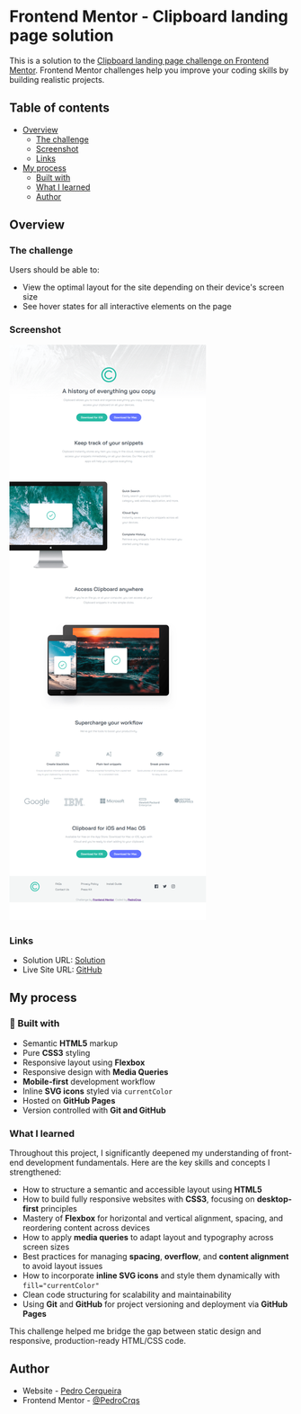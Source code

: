 # Frontend Mentor - Clipboard landing page solution

This is a solution to the [Clipboard landing page challenge on Frontend Mentor](https://www.frontendmentor.io/challenges/clipboard-landing-page-5cc9bccd6c4c91111378ecb9). Frontend Mentor challenges help you improve your coding skills by building realistic projects.

## Table of contents

- [Overview](#overview)
  - [The challenge](#the-challenge)
  - [Screenshot](#screenshot)
  - [Links](#links)
- [My process](#my-process)
  - [Built with](#built-with)
  - [What I learned](#what-i-learned)
  - [Author](#author)

## Overview

### The challenge

Users should be able to:

- View the optimal layout for the site depending on their device's screen size
- See hover states for all interactive elements on the page

### Screenshot

![](./src/my-solution/Clipboard%20Solution%20Print.PNG)

### Links

- Solution URL: [Solution](https://www.frontendmentor.io/solutions/clipboard-landing-page-solution-q-ela4TSiN)
- Live Site URL: [GitHub](https://pedrocrqs.github.io/Clipboard-landing-page/)

## My process

### 🔧 Built with

- Semantic **HTML5** markup
- Pure **CSS3** styling
- Responsive layout using **Flexbox**
- Responsive design with **Media Queries**
- **Mobile-first** development workflow
- Inline **SVG icons** styled via `currentColor`
- Hosted on **GitHub Pages**
- Version controlled with **Git and GitHub**

### What I learned

Throughout this project, I significantly deepened my understanding of front-end development fundamentals. Here are the key skills and concepts I strengthened:

- How to structure a semantic and accessible layout using **HTML5**
- How to build fully responsive websites with **CSS3**, focusing on **desktop-first** principles
- Mastery of **Flexbox** for horizontal and vertical alignment, spacing, and reordering content across devices
- How to apply **media queries** to adapt layout and typography across screen sizes
- Best practices for managing **spacing**, **overflow**, and **content alignment** to avoid layout issues
- How to incorporate **inline SVG icons** and style them dynamically with `fill="currentColor"`
- Clean code structuring for scalability and maintainability
- Using **Git** and **GitHub** for project versioning and deployment via **GitHub Pages**

This challenge helped me bridge the gap between static design and responsive, production-ready HTML/CSS code.

## Author

- Website - [Pedro Cerqueira](https://github.com/PedroCrqs)
- Frontend Mentor - [@PedroCrqs](https://www.frontendmentor.io/profile/PedroCrqs)
